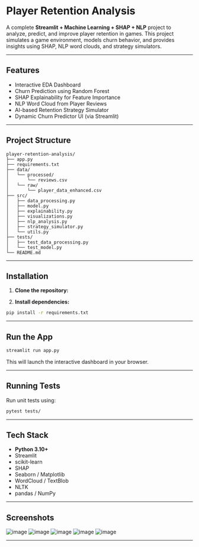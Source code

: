 # Player Retention Analysis

A complete **Streamlit + Machine Learning + SHAP + NLP** project to analyze, predict, and improve player retention in games. This project simulates a game environment, models churn behavior, and provides insights using SHAP, NLP word clouds, and strategy simulators.

---

## Features

- Interactive EDA Dashboard  
- Churn Prediction using Random Forest  
- SHAP Explainability for Feature Importance  
- NLP Word Cloud from Player Reviews  
- AI-based Retention Strategy Simulator  
- Dynamic Churn Predictor UI (via Streamlit)

---

## Project Structure

```
player-retention-analysis/
├── app.py
├── requirements.txt
├── data/
│   └── processed/
│       └── reviews.csv
│   └── raw/
│       └── player_data_enhanced.csv
├── src/
│   ├── data_processing.py
│   ├── model.py
│   ├── explainability.py
│   ├── visualizations.py
│   ├── nlp_analysis.py
│   ├── strategy_simulator.py
│   └── utils.py
├── tests/
│   ├── test_data_processing.py
│   └── test_model.py
└── README.md
```

---

## Installation

1. **Clone the repository:**

2. **Install dependencies:**

```bash
pip install -r requirements.txt
```

---

## Run the App

```bash
streamlit run app.py
```

This will launch the interactive dashboard in your browser.

---

## Running Tests

Run unit tests using:

```bash
pytest tests/
```

---

## Tech Stack

- **Python 3.10+**
- Streamlit
- scikit-learn
- SHAP
- Seaborn / Matplotlib
- WordCloud / TextBlob
- NLTK
- pandas / NumPy

---

## Screenshots

![image](https://github.com/user-attachments/assets/6362a63f-1106-45b9-8a0a-de0fa7a8192a)
![image](https://github.com/user-attachments/assets/063681c3-c6ed-4531-872a-0b0aefd481d6)
![image](https://github.com/user-attachments/assets/f0b1232c-75f5-4f66-953c-f4c9183b4380)
![image](https://github.com/user-attachments/assets/2211a685-3b35-4924-b2a7-bfc4aa55da7d)
![image](https://github.com/user-attachments/assets/3302158a-dafc-402d-b3c8-3d6f76fb4ac7)



---
